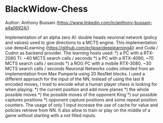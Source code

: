 # BlackWidow-Chess
Author: Anthony Bussani (https://www.linkedin.com/in/anthony-bussani-a4a06924/)

Implementation of an alpha zero AI: double heads neuronal network (policy and values) used to give directions to a MCTS engine.
This implementation use deep4Learning (https://github.com/eclipse/deeplearning4j) and Cuda / Cudnn as backend provider.
The learning hosts used:
*) a PC with a RTX-2080 TI: ~40 MCTS search calls / seconds
*) a PC with a RTX-4090, ~70 MCTS search calls / seconds
*) a ROG PC with a mobile RTX-3080, ~30 MCTS search calls / seconds
Neuronal Networks codes inherited from an implementation from Max Pumperla using 20 ResNet blocks.
I used a different approach for the input of the NN, instead of using the last 8 encoded moves, I tried to encode what a human player chess is looking for 
when playing: 
*) the current position and add more planes
*) the whole possible moves
*) the possible moves of the opponent King
*) our possible captures positions
*) opponent capture positions 
and some repeat position counters.
The usage of only 1 input increase the use of cache for value and policies retrieve from NN.
It also allow to train or play on the middle of a game without starting with a not filled inputs.
